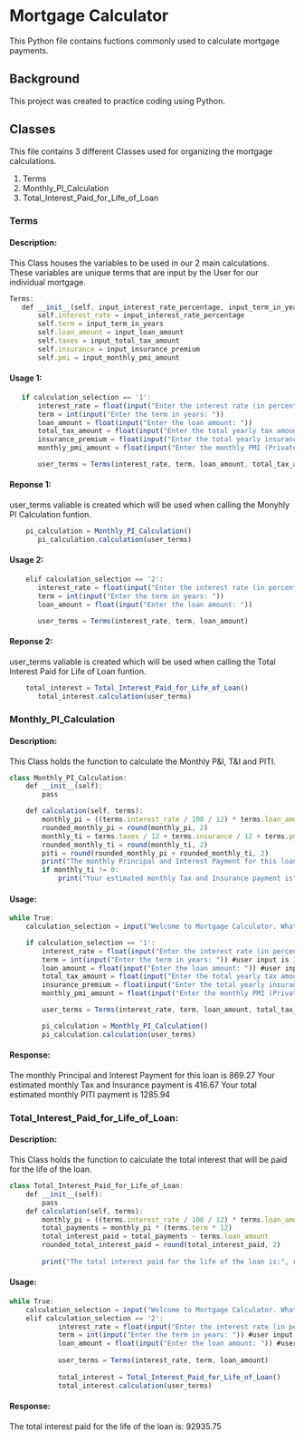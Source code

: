 # Mortgage Calculator

This Python file contains fuctions commonly used to calculate mortgage payments.

## Background
This project was created to practice coding using Python.

## Classes
This file contains 3 different Classes used for organizing the mortgage calculations.
  1. Terms
  2. Monthly_PI_Calculation
  3. Total_Interest_Paid_for_Life_of_Loan

### Terms
#### Description: 
This Class houses the variables to be used in our 2 main calculations. These variables are unique terms that are input by the User for our individual mortgage. 
 ```javascript
Terms:
    def __init__(self, input_interest_rate_percentage, input_term_in_years, input_loan_amount, input_total_tax_amount = 0, input_insurance_premium = 0, input_monthly_pmi_amount = 0):
        self.interest_rate = input_interest_rate_percentage
        self.term = input_term_in_years
        self.loan_amount = input_loan_amount
        self.taxes = input_total_tax_amount
        self.insurance = input_insurance_premium
        self.pmi = input_monthly_pmi_amount
```

#### Usage 1:
 ```javascript
    if calculation_selection == '1':
        interest_rate = float(input("Enter the interest rate (in percentage): "))
        term = int(input("Enter the term in years: "))
        loan_amount = float(input("Enter the loan amount: "))
        total_tax_amount = float(input("Enter the total yearly tax amount (optional, enter 0 if not applicable): "))
        insurance_premium = float(input("Enter the total yearly insurance premium (optional, enter 0 if not applicable): "))
        monthly_pmi_amount = float(input("Enter the monthly PMI (Private Mortgage Insurance) amount (optional, enter 0 if not applicable): "))

        user_terms = Terms(interest_rate, term, loan_amount, total_tax_amount, insurance_premium, monthly_pmi_amount)
```

#### Reponse 1:
user_terms valiable is created which will be used when calling the Monyhly PI Calculation funtion.
 ```javascript
     pi_calculation = Monthly_PI_Calculation()
        pi_calculation.calculation(user_terms)
```
#### Usage 2:
 ```javascript
     elif calculation_selection == '2':
        interest_rate = float(input("Enter the interest rate (in percentage): "))
        term = int(input("Enter the term in years: "))
        loan_amount = float(input("Enter the loan amount: "))

        user_terms = Terms(interest_rate, term, loan_amount)
```
#### Reponse 2:
user_terms valiable is created which will be used when calling the Total Interest Paid for Life of Loan funtion.
 ```javascript
     total_interest = Total_Interest_Paid_for_Life_of_Loan()
        total_interest.calculation(user_terms)
```
### Monthly_PI_Calculation
#### Description: 
This Class holds the function to calculate the Monthly P&I, T&I and PITI.
```javascript
class Monthly_PI_Calculation:
    def __init__(self):
        pass

    def calculation(self, terms):
        monthly_pi = ((terms.interest_rate / 100 / 12) * terms.loan_amount) / (1 - ((1 + (terms.interest_rate / 100 / 12)) ** (-(terms.term) * 12)))
        rounded_monthly_pi = round(monthly_pi, 2)
        monthly_ti = terms.taxes / 12 + terms.insurance / 12 + terms.pmi
        rounded_monthly_ti = round(monthly_ti, 2)
        piti = round(rounded_monthly_pi + rounded_monthly_ti, 2)
        print("The monthly Principal and Interest Payment for this loan is", rounded_monthly_pi)
        if monthly_ti != 0:
            print("Your estimated monthly Tax and Insurance payment is", rounded_monthly_ti, "Your total estimated monthly PITI payment is", piti)
```
#### Usage:
```javascript
while True: 
    calculation_selection = input("Welcome to Mortgage Calculator. What would you like to calculate today? (Enter '1' for Monthly PI / Enter '2' for Total interest paid for life of loan): ") #user input is 1

    if calculation_selection == '1':
        interest_rate = float(input("Enter the interest rate (in percentage): ")) #user input is 2.5
        term = int(input("Enter the term in years: ")) #user input is 30
        loan_amount = float(input("Enter the loan amount: ")) #user input is 220000
        total_tax_amount = float(input("Enter the total yearly tax amount (optional, enter 0 if not applicable): ")) #user input is 4000
        insurance_premium = float(input("Enter the total yearly insurance premium (optional, enter 0 if not applicable): ")) #user input is 1000
        monthly_pmi_amount = float(input("Enter the monthly PMI (Private Mortgage Insurance) amount (optional, enter 0 if not applicable): ")) #user input is 0

        user_terms = Terms(interest_rate, term, loan_amount, total_tax_amount, insurance_premium, monthly_pmi_amount)

        pi_calculation = Monthly_PI_Calculation()
        pi_calculation.calculation(user_terms)
```
#### Response:
The monthly Principal and Interest Payment for this loan is 869.27
Your estimated monthly Tax and Insurance payment is 416.67 Your total estimated monthly PITI payment is 1285.94

### Total_Interest_Paid_for_Life_of_Loan:
#### Description:
This Class holds the function to calculate the total interest that will be paid for the life of the loan.
```javascript
class Total_Interest_Paid_for_Life_of_Loan:
    def __init__(self):
        pass
    def calculation(self, terms):
        monthly_pi = ((terms.interest_rate / 100 / 12) * terms.loan_amount) / (1 - ((1 + (terms.interest_rate / 100 / 12)) ** (-(terms.term) * 12)))
        total_payments = monthly_pi * (terms.term * 12)
        total_interest_paid = total_payments - terms.loan_amount
        rounded_total_interest_paid = round(total_interest_paid, 2)
        
        print("The total interest paid for the life of the loan is:", rounded_total_interest_paid)
```
#### Usage:
```javascript
while True: 
    calculation_selection = input("Welcome to Mortgage Calculator. What would you like to calculate today? (Enter '1' for Monthly PI / Enter '2' for Total interest paid for life of loan): ")
    elif calculation_selection == '2':
            interest_rate = float(input("Enter the interest rate (in percentage): ")) #user input is 2.5
            term = int(input("Enter the term in years: ")) #user input is 30
            loan_amount = float(input("Enter the loan amount: ")) #user input is 220000
    
            user_terms = Terms(interest_rate, term, loan_amount)
    
            total_interest = Total_Interest_Paid_for_Life_of_Loan()
            total_interest.calculation(user_terms)
```
#### Response:
The total interest paid for the life of the loan is: 92935.75

